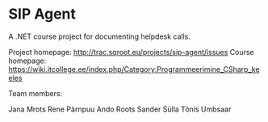 SIP Agent
===========

A .NET course project for documenting helpdesk calls.

Project homepage: http://trac.sqroot.eu/projects/sip-agent/issues
Course homepage: https://wiki.itcollege.ee/index.php/Category:Programmeerimine_CSharp_keeles

Team members:

Jana Mrots
Rene Pärnpuu
Ando Roots
Sander Sülla
Tõnis Umbsaar
